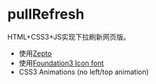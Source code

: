 pullRefresh
===========

HTML+CSS3+JS实现下拉刷新网页版。

+ 使用[Zepto](https://github.com/madrobby/zepto)
+ 使用[Foundation3 Icon font](http://zurb.com/playground/foundation-icon-fonts-3)
+ CSS3 Animations (no left/top animation)
